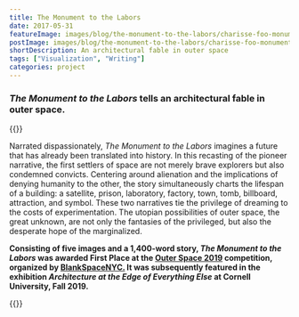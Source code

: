 ```yaml
---
title: The Monument to the Labors
date: 2017-05-31
featureImage: images/blog/the-monument-to-the-labors/charisse-foo-monument-to-the-labors-03-thumbnail-v.jpg
postImage: images/blog/the-monument-to-the-labors/charisse-foo-monument-to-the-labors-03.jpg
shortDescription: An architectural fable in outer space
tags: ["Visualization", "Writing"]
categories: project
---
```


### _The Monument to the Labors_ tells an architectural fable in outer space.

{{<rawhtml>}}

<p> Narrated dispassionately, <i> The Monument to the Labors </i> imagines a future that has already been translated into history. In this recasting of the pioneer narrative, the first settlers of space are not merely brave explorers but also condemned convicts. Centering around alienation and the implications of denying humanity to the other, the story simultaneously charts the lifespan of a building: a satellite, prison, laboratory, factory, town, tomb, billboard, attraction, and symbol. These two narratives tie the privilege of dreaming to the costs of experimentation. The utopian possibilities of outer space, the great unknown, are not only the fantasies of the privileged, but also the desperate hope of the marginalized. </p>
<p>
<strong> Consisting of five images and a 1,400-word story, <i> The Monument to the Labors </i>  was awarded First Place at the <a href="https://www.archdaily.com/924961/outer-space-2019-winners-announced">Outer Space 2019</a> competition, organized by <a href="https://blankspaceproject.com/"> BlankSpaceNYC.</a> It was subsequently featured in the exhibition <i> Architecture at the Edge of Everything Else </i> at Cornell University, Fall 2019.</strong>
</p>
{{</rawhtml>}}
